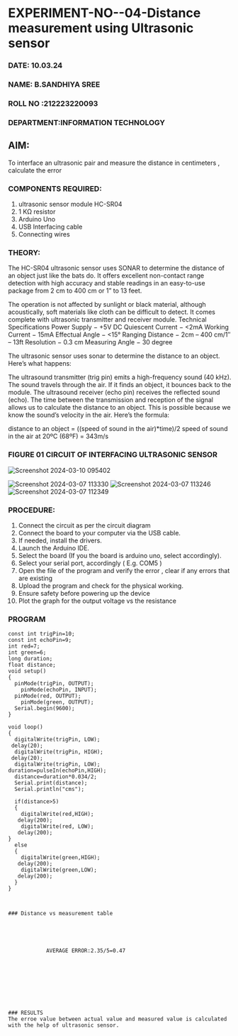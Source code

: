 # EXPERIMENT-NO--04-Distance measurement using Ultrasonic sensor
 ###  DATE: 10.03.24

###  NAME: B.SANDHIYA SREE
###  ROLL NO :212223220093
###  DEPARTMENT:INFORMATION TECHNOLOGY
## AIM: 
To interface an ultrasonic pair and measure the distance in centimeters , calculate the error
 
### COMPONENTS REQUIRED:
1.	ultrasonic sensor module HC-SR04
2.	1 KΩ resistor 
3.	Arduino Uno 
4.	USB Interfacing cable 
5.	Connecting wires 


### THEORY: 
The HC-SR04 ultrasonic sensor uses SONAR to determine the distance of an object just like the bats do. It offers excellent non-contact range detection with high accuracy and stable readings in an easy-to-use package from 2 cm to 400 cm or 1” to 13 feet.

The operation is not affected by sunlight or black material, although acoustically, soft materials like cloth can be difficult to detect. It comes complete with ultrasonic transmitter and receiver module.
Technical Specifications
Power Supply − +5V DC
Quiescent Current − <2mA
Working Current − 15mA
Effectual Angle − <15°
Ranging Distance − 2cm – 400 cm/1″ – 13ft
Resolution − 0.3 cm
Measuring Angle − 30 degree

The ultrasonic sensor uses sonar to determine the distance to an object. Here’s what happens:

The ultrasound transmitter (trig pin) emits a high-frequency sound (40 kHz).
The sound travels through the air. If it finds an object, it bounces back to the module.
The ultrasound receiver (echo pin) receives the reflected sound (echo).
The time between the transmission and reception of the signal allows us to calculate the distance to an object. This is possible because we know the sound’s velocity in the air. Here’s the formula:

distance to an object = ((speed of sound in the air)*time)/2
speed of sound in the air at 20ºC (68ºF) = 343m/s

### FIGURE 01 CIRCUIT OF INTERFACING ULTRASONIC SENSOR 
![Screenshot 2024-03-10 095402](https://github.com/vasanthkumarch/Experiment--04-Interfacing-digital-output-with-arduino-ultrasonic-sensor/assets/151395890/73481d8e-3435-404f-9df9-0dc3fba9a7dc)

![Screenshot 2024-03-07 113330](https://github.com/vasanthkumarch/Experiment--04-Interfacing-digital-output-with-arduino-ultrasonic-sensor/assets/151395890/f836f87a-c439-4684-a566-daf33541a32a)
![Screenshot 2024-03-07 113246](https://github.com/vasanthkumarch/Experiment--04-Interfacing-digital-output-with-arduino-ultrasonic-sensor/assets/151395890/7967e4b5-b27c-4b3d-a45e-d513bef16e11)
![Screenshot 2024-03-07 112349](https://github.com/vasanthkumarch/Experiment--04-Interfacing-digital-output-with-arduino-ultrasonic-sensor/assets/151395890/011979d6-b914-4d6f-bb3b-764c6d250027)






### PROCEDURE:
1.	Connect the circuit as per the circuit diagram 
2.	Connect the board to your computer via the USB cable.
3.	If needed, install the drivers.
4.	Launch the Arduino IDE.
5.	Select the board (If you the board is arduino uno, select accordingly).
6.	Select your serial port, accordingly ( E.g. COM5 )
7.	Open the file of the program  and verify the error , clear if any errors that are existing 
8.	Upload the program and check for the physical working. 
9.	Ensure safety before powering up the device 
10.	Plot the graph for the output voltage vs the resistance 


### PROGRAM 
```
const int trigPin=10;
const int echoPin=9;
int red=7;
int green=6;
long duration;
float distance;
void setup()
{
  pinMode(trigPin, OUTPUT);
    pinMode(echoPin, INPUT);	
  pinMode(red, OUTPUT);
    pinMode(green, OUTPUT);
  Serial.begin(9600);
}

void loop()
{
  digitalWrite(trigPin,	LOW);
 delay(20);
  digitalWrite(trigPin,	HIGH);
 delay(20); 
  digitalWrite(trigPin,	LOW);
duration=pulseIn(echoPin,HIGH);
  distance=duration*0.034/2;
  Serial.print(distance);
  Serial.println("cms");
  
  if(distance>5)
  {
    digitalWrite(red,HIGH);
   delay(200);
    digitalWrite(red, LOW);
   delay(200);
}
  else
  {
    digitalWrite(green,HIGH);
   delay(200);
    digitalWrite(green,LOW);
   delay(200);
  }
}
```










`````````


### Distance vs measurement table


			
			
			
			AVERAGE ERROR:2.35/5=0.47
 








### RESULTS
The erroe value between actual value and measured value is calculated with the help of ultrasonic sensor.



 
